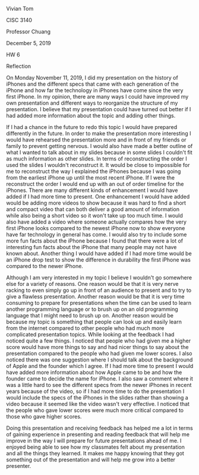 Vivian Tom

CISC 3140

Professor Chuang

December 5, 2019

HW 6

Reflection

On Monday November 11, 2019, I did my presentation on the history of
iPhones and the different specs that came with each generation of the
iPhone and how far the technology in iPhones have come since the very
first iPhone. In my opinion, there are many ways I could have improved
my own presentation and different ways to reorganize the structure of my
presentation. I believe that my presentation could have turned out
better if I had added more information about the topic and adding other
things.

If I had a chance in the future to redo this topic I would have prepared
differently in the future. In order to make the presentation more
interesting I would have rehearsed the presentation more and in front of
my friends or family to prevent getting nervous. I would also have made
a better outline of what I wanted to talk about in my slides because in
some slides I couldn't fit as much information as other slides. In terms
of reconstructing the order I used the slides I wouldn't reconstruct it.
It would be close to impossible for me to reconstruct the way I
explained the iPhones because I was going from the earliest iPhone up
until the most recent iPhone. If I were the reconstruct the order I
would end up with an out of order timeline for the iPhones. There are
many different kinds of enhancement I would have added if I had more
time to present. One enhancement I would have added would be adding more
videos to show because it was hard to find a short and compact video
that can both deliver a good amount of information while also being a
short video so it won't take up too much time. I would also have added a
video where someone actually compares how the very first iPhone looks
compared to the newest iPhone now to show everyone have far technology
in general has come. I would also try to include some more fun facts
about the iPhone because I found that there were a lot of interesting
fun facts about the iPhone that many people may not have known about.
Another thing I would have added if I had more time would be an iPhone
drop test to show the difference in durability the first iPhone was
compared to the newer iPhone.

Although I am very interested in my topic I believe I wouldn't go
somewhere else for a variety of reasons. One reason would be that it is
very nerve racking to even simply go up in front of an audience to
present and to try to give a flawless presentation. Another reason would
be that it is very time consuming to prepare for presentations when the
time can be used to learn another programming language or to brush up on
an old programming language that I might need to brush up on. Another
reason would be because my topic is something that people can look up
and easily learn from the internet compared to other people who had much
more complicated presentation topics. While looking at the feedback I
had noticed quite a few things. I noticed that people who had given me a
higher score would have more things to say and had nicer things to say
about the presentation compared to the people who had given me lower
scores. I also noticed there was one suggestion where I should talk
about the background of Apple and the founder which I agree. If I had
more time to present I would have added more information about how Apple
came to be and how the founder came to decide the name for iPhone. I
also saw a comment where it was a little hard to see the different specs
from the newer iPhones in recent years because of the video, so if I had
more time to do the presentation I would include the specs of the
iPhones in the slides rather than showing a video because it seemed like
the video wasn't very effective. I noticed that the people who gave
lower scores were much more critical compared to those who gave higher
scores.

Doing this presentation and receiving feedback has helped me a lot in
terms of gaining experience in presenting and reading feedback that will
help me improve in the way I will prepare for future presentations ahead
of me. I enjoyed being able to see how my classmates felt about my
presentation and all the things they learned. It makes me happy knowing
that they got something out of the presentation and will help me grow
into a better presenter.
